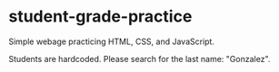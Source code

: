 # student-grade-practice
Simple webage practicing HTML, CSS, and JavaScript.

Students are hardcoded. Please search for the last name: "Gonzalez".
